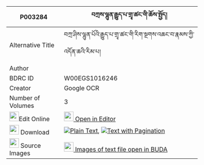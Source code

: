|P003284|བཀྲས་ལྷུན་རྒྱུད་པ་གྲྭ་ཚང་གི་ཆོས་སྤྱོད། 
| --- | --- 
|Alternative Title |བཀྲ་ཤིས་ལྷུན་པོའི་རྒྱུད་པ་གྲྭ་ཚང་གི་རིག་སྔགས་འཆང་བ་རྣམས་ཀྱི་འདོན་ཆའི་རིམ་པ།
|Author | 
|BDRC ID | W00EGS1016246
|Creator | Google OCR
|Number of Volumes| 3
|<img width="25" src="https://img.icons8.com/color/25/000000/edit-property.png">Edit Online| [<img width="25" src="https://avatars.githubusercontent.com/u/45091458?s=200&v=4"> Open in Editor](http://editor.openpecha.org/P003284)
|<img width="25" src="https://img.icons8.com/fluent/48/000000/download-2.png"/>  Download | [![](https://img.icons8.com/color/20/000000/txt.png)Plain Text](https://github.com/Openpecha/P003284/releases/download/v1/tre_lhun_gyupa_dra_tsang_gi_ch_plain_P003284.zip), [![](https://img.icons8.com/color/20/000000/txt.png)Text with Pagination](https://github.com/Openpecha/P003284/releases/download/v1/tre_lhun_gyupa_dra_tsang_gi_ch_pages_P003284.zip)
|<img width="25" src="https://img.icons8.com/plasticine/100/000000/pictures-folder.png"/>  Source Images | [<img width="25" src="https://library.bdrc.io/icons/BUDA-small.svg"> Images of text file open in BUDA](https://library.bdrc.io/show/bdr:W00EGS1016246)